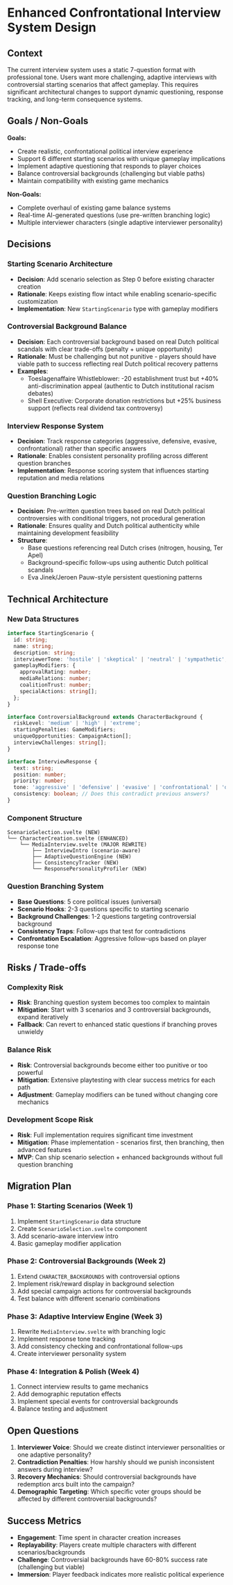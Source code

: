 # Enhanced Confrontational Interview System Design

## Context

The current interview system uses a static 7-question format with professional tone. Users want more challenging, adaptive interviews with controversial starting scenarios that affect gameplay. This requires significant architectural changes to support dynamic questioning, response tracking, and long-term consequence systems.

## Goals / Non-Goals

**Goals:**
- Create realistic, confrontational political interview experience
- Support 6 different starting scenarios with unique gameplay implications
- Implement adaptive questioning that responds to player choices
- Balance controversial backgrounds (challenging but viable paths)
- Maintain compatibility with existing game mechanics

**Non-Goals:**
- Complete overhaul of existing game balance systems
- Real-time AI-generated questions (use pre-written branching logic)
- Multiple interviewer characters (single adaptive interviewer personality)

## Decisions

### Starting Scenario Architecture
- **Decision**: Add scenario selection as Step 0 before existing character creation
- **Rationale**: Keeps existing flow intact while enabling scenario-specific customization
- **Implementation**: New `StartingScenario` type with gameplay modifiers

### Controversial Background Balance
- **Decision**: Each controversial background based on real Dutch political scandals with clear trade-offs (penalty + unique opportunity)
- **Rationale**: Must be challenging but not punitive - players should have viable path to success reflecting real Dutch political recovery patterns
- **Examples**:
  - Toeslagenaffaire Whistleblower: -20 establishment trust but +40% anti-discrimination appeal (authentic to Dutch institutional racism debates)
  - Shell Executive: Corporate donation restrictions but +25% business support (reflects real dividend tax controversy)

### Interview Response System
- **Decision**: Track response categories (aggressive, defensive, evasive, confrontational) rather than specific answers
- **Rationale**: Enables consistent personality profiling across different question branches
- **Implementation**: Response scoring system that influences starting reputation and media relations

### Question Branching Logic
- **Decision**: Pre-written question trees based on real Dutch political controversies with conditional triggers, not procedural generation
- **Rationale**: Ensures quality and Dutch political authenticity while maintaining development feasibility
- **Structure**:
  - Base questions referencing real Dutch crises (nitrogen, housing, Ter Apel)
  - Background-specific follow-ups using authentic Dutch political scandals
  - Eva Jinek/Jeroen Pauw-style persistent questioning patterns

## Technical Architecture

### New Data Structures
```typescript
interface StartingScenario {
  id: string;
  name: string;
  description: string;
  interviewerTone: 'hostile' | 'skeptical' | 'neutral' | 'sympathetic';
  gameplayModifiers: {
    approvalRating: number;
    mediaRelations: number;
    coalitionTrust: number;
    specialActions: string[];
  };
}

interface ControversialBackground extends CharacterBackground {
  riskLevel: 'medium' | 'high' | 'extreme';
  startingPenalties: GameModifiers;
  uniqueOpportunities: CampaignAction[];
  interviewChallenges: string[];
}

interface InterviewResponse {
  text: string;
  position: number;
  priority: number;
  tone: 'aggressive' | 'defensive' | 'evasive' | 'confrontational' | 'diplomatic';
  consistency: boolean; // Does this contradict previous answers?
}
```

### Component Structure
```
ScenarioSelection.svelte (NEW)
└── CharacterCreation.svelte (ENHANCED)
    └── MediaInterview.svelte (MAJOR REWRITE)
        ├── InterviewIntro (scenario-aware)
        ├── AdaptiveQuestionEngine (NEW)
        ├── ConsistencyTracker (NEW)
        └── ResponsePersonalityProfiler (NEW)
```

### Question Branching System
- **Base Questions**: 5 core political issues (universal)
- **Scenario Hooks**: 2-3 questions specific to starting scenario
- **Background Challenges**: 1-2 questions targeting controversial background
- **Consistency Traps**: Follow-ups that test for contradictions
- **Confrontation Escalation**: Aggressive follow-ups based on player response tone

## Risks / Trade-offs

### Complexity Risk
- **Risk**: Branching question system becomes too complex to maintain
- **Mitigation**: Start with 3 scenarios and 3 controversial backgrounds, expand iteratively
- **Fallback**: Can revert to enhanced static questions if branching proves unwieldy

### Balance Risk
- **Risk**: Controversial backgrounds become either too punitive or too powerful
- **Mitigation**: Extensive playtesting with clear success metrics for each path
- **Adjustment**: Gameplay modifiers can be tuned without changing core mechanics

### Development Scope Risk
- **Risk**: Full implementation requires significant time investment
- **Mitigation**: Phase implementation - scenarios first, then branching, then advanced features
- **MVP**: Can ship scenario selection + enhanced backgrounds without full question branching

## Migration Plan

### Phase 1: Starting Scenarios (Week 1)
1. Implement `StartingScenario` data structure
2. Create `ScenarioSelection.svelte` component
3. Add scenario-aware interview intro
4. Basic gameplay modifier application

### Phase 2: Controversial Backgrounds (Week 2)
1. Extend `CHARACTER_BACKGROUNDS` with controversial options
2. Implement risk/reward display in background selection
3. Add special campaign actions for controversial backgrounds
4. Test balance with different scenario combinations

### Phase 3: Adaptive Interview Engine (Week 3)
1. Rewrite `MediaInterview.svelte` with branching logic
2. Implement response tone tracking
3. Add consistency checking and confrontational follow-ups
4. Create interviewer personality system

### Phase 4: Integration & Polish (Week 4)
1. Connect interview results to game mechanics
2. Add demographic reputation effects
3. Implement special events for controversial backgrounds
4. Balance testing and adjustment

## Open Questions

1. **Interviewer Voice**: Should we create distinct interviewer personalities or one adaptive personality?
2. **Contradiction Penalties**: How harshly should we punish inconsistent answers during interview?
3. **Recovery Mechanics**: Should controversial backgrounds have redemption arcs built into the campaign?
4. **Demographic Targeting**: Which specific voter groups should be affected by different controversial backgrounds?

## Success Metrics

- **Engagement**: Time spent in character creation increases
- **Replayability**: Players create multiple characters with different scenarios/backgrounds
- **Challenge**: Controversial backgrounds have 60-80% success rate (challenging but viable)
- **Immersion**: Player feedback indicates more realistic political experience